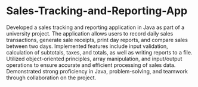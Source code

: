 # Sales-Tracking-and-Reporting-App
Developed a sales tracking and reporting application in Java as part of a university project.
The application allows users to record daily sales transactions, generate sale receipts, print day reports, and compare sales between two days. Implemented features include input validation, calculation of subtotals, taxes, and totals, as well as writing reports to a file.
Utilized object-oriented principles, array manipulation, and input/output operations to ensure accurate and efficient processing of sales data. Demonstrated strong proficiency in Java, problem-solving, and teamwork through collaboration on the project.
